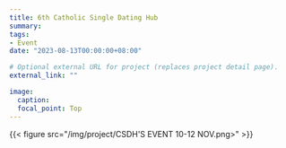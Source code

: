 ```yaml
---
title: 6th Catholic Single Dating Hub
summary:
tags:
- Event
date: "2023-08-13T00:00:00+08:00"

# Optional external URL for project (replaces project detail page).
external_link: ""

image:
  caption:
  focal_point: Top
---
```


{{< figure src="/img/project/CSDH'S EVENT 10-12 NOV.png>" >}}